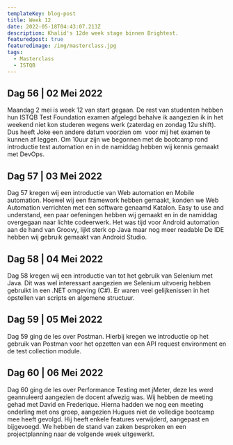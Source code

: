```yaml
---
templateKey: blog-post
title: Week 12
date: 2022-05-18T04:43:07.213Z
description: Khalid's 12de week stage binnen Brightest.
featuredpost: true
featuredimage: /img/masterclass.jpg
tags:
  - Masterclass
  - ISTQB
---
```

## Dag 56 | 02 Mei 2022

Maandag 2 mei is week 12 van start gegaan. De rest van studenten hebben hun ISTQB Test Foundation examen afgelegd behalve ik aangezien ik in het weekend niet kon studeren wegens werk (zaterdag en zondag 12u shift). Dus heeft Joke een andere datum voorzien om  voor mij het examen te kunnen af leggen. Om 10uur zijn we begonnen met de bootcamp rond introductie test automation en in de namiddag hebben wij kennis gemaakt met DevOps.

## Dag 57 | 03 Mei 2022

Dag 57 kregen wij een introductie van Web automation en Mobile automation. Hoewel wij een framework hebben gemaakt, konden we Web Automation verrichten met een software genaamd Katalon. Easy to use and understand, een paar oefeningen hebben wij gemaakt en in de namiddag overgegaan naar lichte codeerwerk. Het was tijd voor Android automation aan de hand van Groovy, lijkt sterk op Java maar nog meer readable De IDE hebben wij gebruik gemaakt van Android Studio.

## Dag 58 | 04 Mei 2022

Dag 58 kregen wij een introductie van tot het gebruik van Selenium met Java. Dit was wel interessant aangezien we Selenium uitvoerig hebben gebruikt in een .NET omgeving (C#). Er waren veel gelijkenissen in het opstellen van scripts en algemene structuur. 

## Dag 59 | 05 Mei 2022

Dag 59 ging de les over Postman. Hierbij kregen we introductie op het gebruik van Postman voor het opzetten van een API request environment en de test collection module. 

## Dag 60 | 06 Mei 2022

Dag 60 ging de les over Performance Testing met jMeter, deze les werd geannuleerd aangezien de docent afwezig was. Wij hebben de meeting gehad met David en Frederique. Hierna hadden we nog een meeting onderling met ons groep, aangezien Hugues niet de volledige bootcamp mee heeft gevolgd. Hij heeft enkele features verwijderd, aangepast en bijgevoegd. We hebben de stand van zaken besproken en een projectplanning naar de volgende week uitgewerkt.